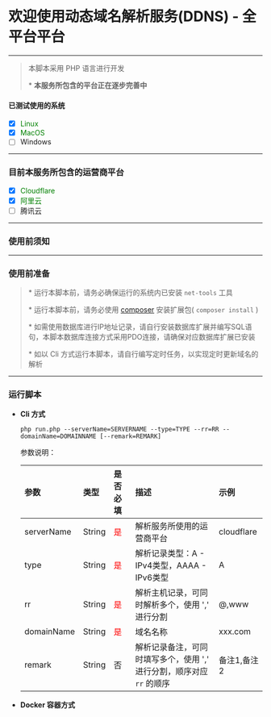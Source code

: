 # 欢迎使用动态域名解析服务(DDNS) - 全平台平台

---

> 本脚本采用 PHP 语言进行开发
> 
> \* **本服务所包含的平台正在逐步完善中**

#### 已测试使用的系统

- [x] <font color="#008000">Linux</font>
- [x] <font color="#008000">MacOS</font>
- [ ] Windows

---

### 目前本服务所包含的运营商平台

- [x] <font color="#008000">Cloudflare</font>
- [x] <font color="#008000">阿里云</font>
- [ ] 腾讯云

---

### 使用前须知

---

### 使用前准备

> \* 运行本脚本前，请务必确保运行的系统内已安装 `net-tools` 工具
> 
> \* 运行本脚本前，请务必使用 [composer](https://getcomposer.org/) 安装扩展包( `composer install` )
> 
> \* 如需使用数据库进行IP地址记录，请自行安装数据库扩展并编写SQL语句，本脚本数据库连接方式采用PDO连接，请确保对应数据库扩展已安装
> 
> \* 如以 Cli 方式运行本脚本，请自行编写定时任务，以实现定时更新域名的解析

---

### 运行脚本

- **Cli 方式**

    ```shell
    php run.php --serverName=SERVERNAME --type=TYPE --rr=RR --domainName=DOMAINNAME [--remark=REMARK]
    ```
  
    参数说明：

    |参数|类型| 是否必填                       | 描述                              |示例|
    |:---|:---------------------------|:--------------------------------|:---|:---|
    |serverName|String| <font color="red">是</font> | 解析服务所使用的运营商平台                   |cloudflare|
    |type|String| <font color="red">是</font>                          | 解析记录类型：A - IPv4类型，AAAA - IPv6类型 |A|
    |rr|String| <font color="red">是</font>                          |解析主机记录，可同时解析多个，使用 \',\' 进行分割|@,www|
    |domainName|String| <font color="red">是</font>                          |域名名称|xxx.com|
    |remark|String| 否                          |解析记录备注，可同时填写多个，使用 \',\' 进行分割，顺序对应 `rr` 的顺序|备注1,备注2|

- **Docker 容器方式**